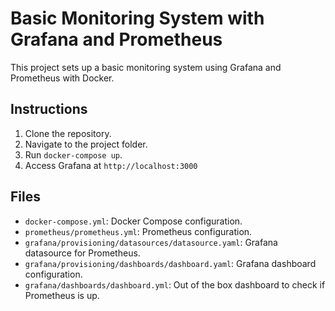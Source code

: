# Basic Monitoring System with Grafana and Prometheus

This project sets up a basic monitoring system using Grafana and Prometheus with Docker.

## Instructions

1. Clone the repository.
2. Navigate to the project folder.
3. Run `docker-compose up`.
4. Access Grafana at `http://localhost:3000`

## Files

- `docker-compose.yml`: Docker Compose configuration.
- `prometheus/prometheus.yml`: Prometheus configuration.
- `grafana/provisioning/datasources/datasource.yaml`: Grafana datasource for Prometheus.
- `grafana/provisioning/dashboards/dashboard.yaml`: Grafana dashboard configuration.
- `grafana/dashboards/dashboard.yml`: Out of the box dashboard to check if Prometheus is up. 

